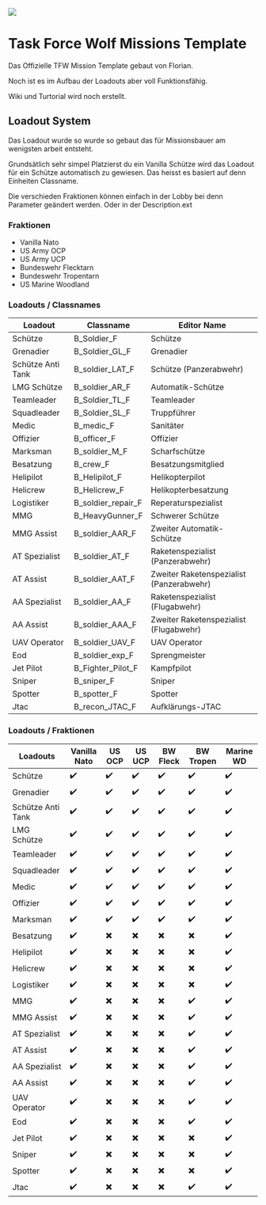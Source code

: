![](https://task-force-wolf.de/styles/elegance_ed/theme/images/logo_neu.png)

# Task Force Wolf Missions Template

Das Offizielle TFW Mission Template gebaut von Florian.

Noch ist es im Aufbau der Loadouts aber voll Funktionsfähig.


Wiki und Turtorial wird noch erstellt.


## Loadout System 

Das Loadout wurde so wurde so gebaut das für Missionsbauer am wenigsten arbeit entsteht. 

Grundsätlich sehr simpel Platzierst du ein Vanilla Schütze wird das Loadout für ein Schütze automatisch zu gewiesen.
Das heisst es basiert auf denn Einheiten Classname.

Die verschieden Fraktionen können einfach in der Lobby bei denn Parameter geändert werden. 
Oder in der Description.ext

### Fraktionen
- Vanilla Nato
- US Army OCP
- US Army UCP
- Bundeswehr Flecktarn
- Bundeswehr Tropentarn
- US Marine Woodland

 
### Loadouts / Classnames

Loadout | Classname | Editor Name
------------ | ------------- | -------------
Schütze | B_Soldier_F | Schütze
Grenadier | B_Soldier_GL_F | Grenadier
Schütze Anti Tank | B_soldier_LAT_F | Schütze (Panzerabwehr)
LMG Schütze | B_soldier_AR_F | Automatik-Schütze 
Teamleader | B_Soldier_TL_F | Teamleader
Squadleader | B_Soldier_SL_F | Truppführer
Medic | B_medic_F | Sanitäter
Offizier | B_officer_F | Offizier
Marksman | B_soldier_M_F | Scharfschütze
Besatzung | B_crew_F | Besatzungsmitglied
Helipilot | B_Helipilot_F | Helikopterpilot
Helicrew | B_Helicrew_F | Helikopterbesatzung
Logistiker | B_soldier_repair_F | Reperaturspezialist
MMG | B_HeavyGunner_F | Schwerer Schütze
MMG Assist | B_soldier_AAR_F | Zweiter Automatik-Schütze
AT Spezialist | B_soldier_AT_F | Raketenspezialist (Panzerabwehr)
AT Assist | B_soldier_AAT_F | Zweiter Raketenspezialist (Panzerabwehr)
AA Spezialist | B_soldier_AA_F | Raketenspezialist (Flugabwehr)
AA Assist | B_soldier_AAA_F | Zweiter Raketenspezialist (Flugabwehr)
UAV Operator | B_soldier_UAV_F | UAV Operator
Eod | B_soldier_exp_F | Sprengmeister
Jet Pilot | B_Fighter_Pilot_F | Kampfpilot
Sniper | B_sniper_F | Sniper
Spotter | B_spotter_F | Spotter
Jtac | B_recon_JTAC_F | Aufklärungs-JTAC


### Loadouts / Fraktionen

Loadouts | Vanilla Nato| US OCP | US UCP | BW Fleck | BW Tropen | Marine WD
------------ | ------------- | -------------| -------------| -------------| ------------- | -------------
Schütze |  :heavy_check_mark: |  :heavy_check_mark: |  :heavy_check_mark: |  :heavy_check_mark: |  :heavy_check_mark: |  :heavy_check_mark: 
Grenadier |  :heavy_check_mark: |  :heavy_check_mark: |  :heavy_check_mark: |  :heavy_check_mark: |  :heavy_check_mark: | :heavy_check_mark: |  
Schütze Anti Tank |  :heavy_check_mark: |  :heavy_check_mark: |  :heavy_check_mark: |  :heavy_check_mark: |  :heavy_check_mark: | :heavy_check_mark:
LMG Schütze |  :heavy_check_mark: |  :heavy_check_mark: |  :heavy_check_mark: |  :heavy_check_mark: |  :heavy_check_mark:| :heavy_check_mark:   
Teamleader |  :heavy_check_mark: |  :heavy_check_mark: |  :heavy_check_mark: |  :heavy_check_mark: |  :heavy_check_mark: | :heavy_check_mark: 
Squadleader |  :heavy_check_mark: |  :heavy_check_mark: |  :heavy_check_mark: |  :heavy_check_mark: |  :heavy_check_mark: | :heavy_check_mark: 
Medic |  :heavy_check_mark: |  :heavy_check_mark: |  :heavy_check_mark: |  :heavy_check_mark: |  :heavy_check_mark: | :heavy_check_mark:
Offizier |  :heavy_check_mark: |  :heavy_check_mark: |  :heavy_check_mark: |  :heavy_check_mark: |  :heavy_check_mark: | :heavy_check_mark: 
Marksman |  :heavy_check_mark: |  :heavy_check_mark: |  :heavy_check_mark: |  :heavy_check_mark: |  :heavy_check_mark: | :heavy_check_mark:
Besatzung |  :heavy_check_mark: |  :heavy_multiplication_x:  |   :heavy_multiplication_x: |  :heavy_multiplication_x: |  :heavy_multiplication_x: | :heavy_check_mark:
Helipilot |  :heavy_check_mark: |  :heavy_multiplication_x: |  :heavy_multiplication_x: |  :heavy_multiplication_x: |  :heavy_multiplication_x: | :heavy_check_mark:
Helicrew |  :heavy_check_mark: |  :heavy_multiplication_x: |  :heavy_multiplication_x: |  :heavy_multiplication_x: |  :heavy_multiplication_x: | :heavy_check_mark:
Logistiker |  :heavy_check_mark: |  :heavy_multiplication_x: |  :heavy_multiplication_x: |  :heavy_multiplication_x: |  :heavy_multiplication_x: | :heavy_check_mark:
MMG |  :heavy_check_mark: |  :heavy_multiplication_x:  |   :heavy_multiplication_x: |  :heavy_multiplication_x: |  :heavy_check_mark: | :heavy_check_mark:
MMG Assist |  :heavy_check_mark: |  :heavy_multiplication_x: |  :heavy_multiplication_x: |  :heavy_multiplication_x: |  :heavy_check_mark: | :heavy_check_mark:
AT Spezialist |  :heavy_check_mark: |  :heavy_multiplication_x: |  :heavy_multiplication_x: |  :heavy_multiplication_x: |  :heavy_check_mark: | :heavy_check_mark:
AT Assist |  :heavy_check_mark: |  :heavy_multiplication_x: |  :heavy_multiplication_x: |  :heavy_multiplication_x: |  :heavy_check_mark: | :heavy_check_mark:
AA Spezialist |  :heavy_check_mark: |  :heavy_multiplication_x:  |   :heavy_multiplication_x: |  :heavy_multiplication_x: |  :heavy_check_mark: | :heavy_check_mark:
AA Assist |  :heavy_check_mark: |  :heavy_multiplication_x: |  :heavy_multiplication_x: |  :heavy_multiplication_x: |  :heavy_check_mark: | :heavy_check_mark:
UAV Operator |  :heavy_check_mark: |  :heavy_multiplication_x: |  :heavy_multiplication_x: |  :heavy_multiplication_x: |  :heavy_check_mark: | :heavy_check_mark:
Eod |  :heavy_check_mark: |  :heavy_multiplication_x: |  :heavy_multiplication_x: |  :heavy_multiplication_x: |  :heavy_check_mark: | :heavy_check_mark:
Jet Pilot |  :heavy_check_mark: |  :heavy_multiplication_x: |  :heavy_multiplication_x: |  :heavy_multiplication_x: |  :heavy_multiplication_x: | :heavy_check_mark:
Sniper|  :heavy_check_mark: |  :heavy_multiplication_x: |  :heavy_multiplication_x: |  :heavy_multiplication_x: |  :heavy_multiplication_x: | :heavy_check_mark:
Spotter |  :heavy_check_mark: |  :heavy_multiplication_x: |  :heavy_multiplication_x: |  :heavy_multiplication_x: |  :heavy_multiplication_x: | :heavy_check_mark:
Jtac  |  :heavy_check_mark: |  :heavy_multiplication_x: |  :heavy_multiplication_x: |  :heavy_multiplication_x: |  :heavy_check_mark: | :heavy_check_mark:
